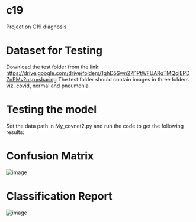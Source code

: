 # c19
Project on C19 diagnosis
# Dataset for Testing 
Download the test folder from the link: https://drive.google.com/drive/folders/1ghD5Swn27l1PtWFUARqTMQojEPDZnPMv?usp=sharing 
The test folder should contain images in three folders viz. covid, normal and pneumonia
# Testing the model
Set the data path in My_covnet2.py and run the code to get the following results:
# Confusion Matrix
![image](https://user-images.githubusercontent.com/100481317/157084518-7d00fb4f-51ac-4c52-9fe9-99c770fdd3ca.png)
# Classification Report
![image](https://user-images.githubusercontent.com/100481317/157084343-777e058b-bb0a-491e-a347-c7b04e2dc1c9.png)




